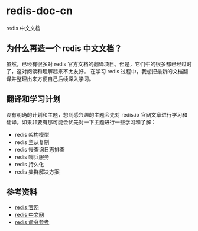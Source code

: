 # redis-doc-cn
redis 中文文档

## 为什么再造一个 redis 中文文档？
虽然，已经有很多对 redis 官方文档的翻译项目。但是，它们中的很多都已经过时了，这对阅读和理解起来不太友好。
在学习 redis 过程中，我想把最新的文档翻译并整理出来方便自己后续深入学习。

## 翻译和学习计划
没有明确的计划和主题，想到感兴趣的主题会先对 redis.io 官网文章进行学习和翻译。如果非要有那可能会优先对一下主题进行一些学习和了解：

- redis 架构模型
- redis 主从复制
- redis 慢查询日志排查
- redis 哨兵服务
- redis 持久化
- redis 集群解决方案

## 参考资料
- [redis 官网](https://redis.io)
- [redis 中文网](http://www.redis.cn)
- [redis 命令参考](http://doc.redisfans.com/)

